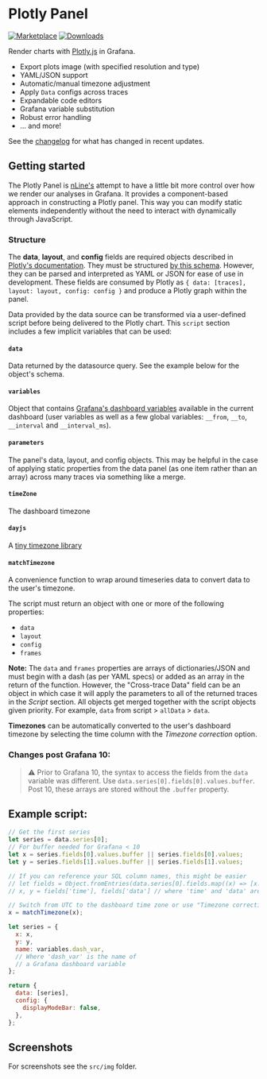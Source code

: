 # Plotly Panel

[![Marketplace](https://img.shields.io/badge/dynamic/json?logo=grafana&color=F47A20&label=marketplace&prefix=v&query=%24.items%5B%3F%28%40.slug%20%3D%3D%20%22nline-plotlyjs-panel%22%29%5D.version&url=https%3A%2F%2Fgrafana.com%2Fapi%2Fplugins)](https://grafana.com/grafana/plugins/nline-plotlyjs-panel)
[![Downloads](https://img.shields.io/badge/dynamic/json?logo=grafana&color=F47A20&label=downloads&query=%24.items%5B%3F%28%40.slug%20%3D%3D%20%22nline-plotlyjs-panel%22%29%5D.downloads&url=https%3A%2F%2Fgrafana.com%2Fapi%2Fplugins)](https://grafana.com/grafana/plugins/nline-plotlyjs-panel)

Render charts with [Plotly.js](https://plotly.com/javascript/) in Grafana.

- Export plots image (with specified resolution and type)
- YAML/JSON support
- Automatic/manual timezone adjustment
- Apply `Data` configs across traces
- Expandable code editors
- Grafana variable substitution
- Robust error handling
- ... and more!

See the [changelog](./CHANGELOG.md) for what has changed in recent updates.

## Getting started

The Plotly Panel is [nLine's](https://nline.io) attempt to have a little bit more control over how we render our analyses in Grafana. It provides a component-based approach in constructing a Plotly panel. This way you can modify static elements independently without the need to interact with dynamically through JavaScript.

### Structure

The **data**, **layout**, and **config** fields are required objects described in [Plotly's documentation](https://plotly.com/javascript/plotlyjs-function-reference/). They must be structured [by this schema](https://raw.githubusercontent.com/plotly/plotly.js/master/dist/plot-schema.json). However, they can be parsed and interpreted as YAML or JSON for ease of use in development. These fields are consumed by Plotly as `{ data: [traces], layout: layout, config: config }` and produce a Plotly graph within the panel.

Data provided by the data source can be transformed via a user-defined script before being delivered to the Plotly chart. This `script` section includes a few implicit variables that can be used:

#### `data`

Data returned by the datasource query. See the example below for the object's schema.

#### `variables`

Object that contains [Grafana's dashboard variables](https://grafana.com/docs/grafana/latest/variables/) available in the current dashboard (user variables as well as a few global variables: `__from`, `__to`, `__interval` and `__interval_ms`).

#### `parameters`

The panel's data, layout, and config objects. This may be helpful in the case of applying static properties from the data panel (as one item rather than an array) across many traces via something like a merge.

#### `timeZone`

The dashboard timezone

#### `dayjs`

A [tiny timezone library](https://github.com/iamkun/dayjs)

#### `matchTimezone`

A convenience function to wrap around timeseries data to convert data to the user's timezone.

The script must return an object with one or more of the following properties:

- `data`
- `layout`
- `config`
- `frames`

**Note:** The `data` and `frames` properties are arrays of dictionaries/JSON and must begin with a dash (as per YAML specs) or added as an array in the return of the function. However, the "Cross-trace Data" field can be an object in which case it will apply the parameters to all of the returned traces in the _Script_ section. All objects get merged together with the script objects given priority. For example, `data` from script > `allData` > `data`.

**Timezones** can be automatically converted to the user's dashboard timezone by selecting the time column with the _Timezone correction_ option.

### Changes post Grafana 10:

> ⚠️ Prior to Grafana 10, the syntax to access the fields from the `data` variable was different. Use `data.series[0].fields[0].values.buffer`. Post 10, these arrays are stored without the `.buffer` property.

## Example script:

```javascript
// Get the first series
let series = data.series[0];
// For buffer needed for Grafana < 10
let x = series.fields[0].values.buffer || series.fields[0].values;
let y = series.fields[1].values.buffer || series.fields[1].values;

// If you can reference your SQL column names, this might be easier
// let fields = Object.fromEntries(data.series[0].fields.map((x) => [x.name, x.values]));
// x, y = fields['time'], fields['data'] // where 'time' and 'data' are column names

// Switch from UTC to the dashboard time zone or use "Timezone correction" and select the column
x = matchTimezone(x);

let series = {
  x: x,
  y: y,
  name: variables.dash_var,
  // Where 'dash_var' is the name of
  // a Grafana dashboard variable
};

return {
  data: [series],
  config: {
    displayModeBar: false,
  },
};
```

## Screenshots

For screenshots see the `src/img` folder.
